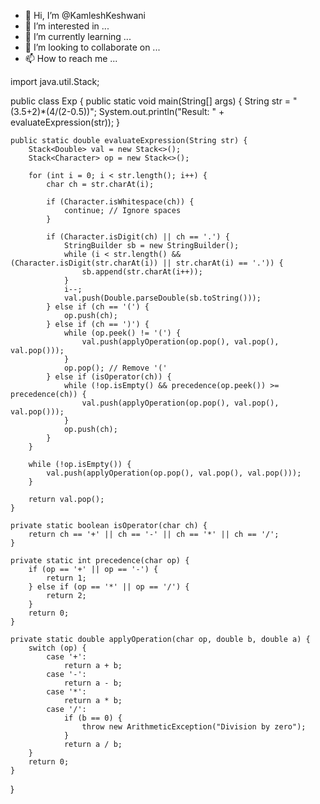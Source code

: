 - 👋 Hi, I’m @KamleshKeshwani
- 👀 I’m interested in ...
- 🌱 I’m currently learning ...
- 💞️ I’m looking to collaborate on ...
- 📫 How to reach me ...

import java.util.Stack;

public class Exp {
    public static void main(String[] args) {
        String str = "(3.5+2)*(4/(2-0.5))";
        System.out.println("Result: " + evaluateExpression(str));
    }

    public static double evaluateExpression(String str) {
        Stack<Double> val = new Stack<>();
        Stack<Character> op = new Stack<>();

        for (int i = 0; i < str.length(); i++) {
            char ch = str.charAt(i);

            if (Character.isWhitespace(ch)) {
                continue; // Ignore spaces
            }

            if (Character.isDigit(ch) || ch == '.') { 
                StringBuilder sb = new StringBuilder();
                while (i < str.length() && (Character.isDigit(str.charAt(i)) || str.charAt(i) == '.')) {
                    sb.append(str.charAt(i++));
                }
                i--;
                val.push(Double.parseDouble(sb.toString()));
            } else if (ch == '(') {
                op.push(ch);
            } else if (ch == ')') {
                while (op.peek() != '(') {
                    val.push(applyOperation(op.pop(), val.pop(), val.pop()));
                }
                op.pop(); // Remove '('
            } else if (isOperator(ch)) {
                while (!op.isEmpty() && precedence(op.peek()) >= precedence(ch)) {
                    val.push(applyOperation(op.pop(), val.pop(), val.pop()));
                }
                op.push(ch);
            }
        }

        while (!op.isEmpty()) {
            val.push(applyOperation(op.pop(), val.pop(), val.pop()));
        }

        return val.pop();
    }

    private static boolean isOperator(char ch) {
        return ch == '+' || ch == '-' || ch == '*' || ch == '/';
    }

    private static int precedence(char op) {
        if (op == '+' || op == '-') {
            return 1;
        } else if (op == '*' || op == '/') {
            return 2;
        }
        return 0;
    }

    private static double applyOperation(char op, double b, double a) {
        switch (op) {
            case '+':
                return a + b;
            case '-':
                return a - b;
            case '*':
                return a * b;
            case '/':
                if (b == 0) {
                    throw new ArithmeticException("Division by zero");
                }
                return a / b;
        }
        return 0;
    }
}
